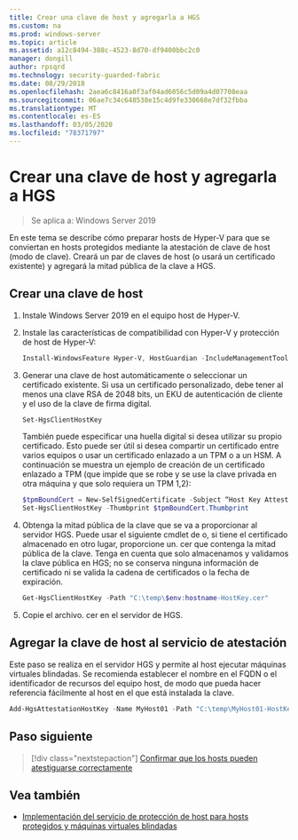 ```yaml
---
title: Crear una clave de host y agregarla a HGS
ms.custom: na
ms.prod: windows-server
ms.topic: article
ms.assetid: a12c8494-388c-4523-8d70-df9400bbc2c0
manager: dongill
author: rpsqrd
ms.technology: security-guarded-fabric
ms.date: 08/29/2018
ms.openlocfilehash: 2aea6c8416a0f3af04ad6056c5d09a4d07708eaa
ms.sourcegitcommit: 06ae7c34c648538e15c4d9fe330668e7df32fbba
ms.translationtype: MT
ms.contentlocale: es-ES
ms.lasthandoff: 03/05/2020
ms.locfileid: "78371797"
---
```

# <a name="create-a-host-key-and-add-it-to-hgs"></a>Crear una clave de host y agregarla a HGS

>Se aplica a: Windows Server 2019


En este tema se describe cómo preparar hosts de Hyper-V para que se conviertan en hosts protegidos mediante la atestación de clave de host (modo de clave). Creará un par de claves de host (o usará un certificado existente) y agregará la mitad pública de la clave a HGS.

## <a name="create-a-host-key"></a>Crear una clave de host

1.  Instale Windows Server 2019 en el equipo host de Hyper-V.
2.  Instale las características de compatibilidad con Hyper-V y protección de host de Hyper-V:

    ```powershell
    Install-WindowsFeature Hyper-V, HostGuardian -IncludeManagementTools -Restart
    ``` 

3.  Generar una clave de host automáticamente o seleccionar un certificado existente. Si usa un certificado personalizado, debe tener al menos una clave RSA de 2048 bits, un EKU de autenticación de cliente y el uso de la clave de firma digital.

    ```powershell
    Set-HgsClientHostKey
    ```

    También puede especificar una huella digital si desea utilizar su propio certificado. 
    Esto puede ser útil si desea compartir un certificado entre varios equipos o usar un certificado enlazado a un TPM o a un HSM. A continuación se muestra un ejemplo de creación de un certificado enlazado a TPM (que impide que se robe y se use la clave privada en otra máquina y que solo requiera un TPM 1,2):

    ```powershell
    $tpmBoundCert = New-SelfSignedCertificate -Subject “Host Key Attestation ($env:computername)” -Provider “Microsoft Platform Crypto Provider”
    Set-HgsClientHostKey -Thumbprint $tpmBoundCert.Thumbprint
    ```

4.  Obtenga la mitad pública de la clave que se va a proporcionar al servidor HGS. Puede usar el siguiente cmdlet de o, si tiene el certificado almacenado en otro lugar, proporcione un. cer que contenga la mitad pública de la clave. Tenga en cuenta que solo almacenamos y validamos la clave pública en HGS; no se conserva ninguna información de certificado ni se valida la cadena de certificados o la fecha de expiración.

    ```powershell
    Get-HgsClientHostKey -Path "C:\temp\$env:hostname-HostKey.cer"
    ```

5.  Copie el archivo. cer en el servidor de HGS.

## <a name="add-the-host-key-to-the-attestation-service"></a>Agregar la clave de host al servicio de atestación

Este paso se realiza en el servidor HGS y permite al host ejecutar máquinas virtuales blindadas. Se recomienda establecer el nombre en el FQDN o el identificador de recursos del equipo host, de modo que pueda hacer referencia fácilmente al host en el que está instalada la clave.

```powershell
Add-HgsAttestationHostKey -Name MyHost01 -Path "C:\temp\MyHost01-HostKey.cer"
``` 

## <a name="next-step"></a>Paso siguiente

> [!div class="nextstepaction"]
> [Confirmar que los hosts pueden atestiguarse correctamente](guarded-fabric-confirm-hosts-can-attest-successfully.md)

## <a name="see-also"></a>Vea también

- [Implementación del servicio de protección de host para hosts protegidos y máquinas virtuales blindadas](guarded-fabric-deploying-hgs-overview.md)
